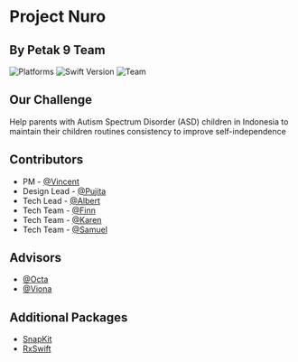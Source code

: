 # Project Nuro
## By Petak 9 Team

![Platforms](https://img.shields.io/badge/platform-iOS-lightgrey.svg)
![Swift Version](https://img.shields.io/badge/Swift-5-F16D39.svg?style=flat)
![Team](https://img.shields.io/badge/Petak%209-Project%20Nuro-yellowgreen)

## Our Challenge
Help parents with Autism Spectrum Disorder (ASD) children in Indonesia to maintain their children routines consistency to improve self-independence

## Contributors
* PM - [@Vincent](https://github.com/Vincentspb)
* Design Lead - [@Pujita](https://github.com/pujitan22)
* Tech Lead - [@Albert](https://github.com/gal-bert)
* Tech Team - [@Finn](https://github.com/finnchristoffer)
* Tech Team - [@Karen](https://github.com/karennatalia)
* Tech Team - [@Samuel](https://github.com/sdhasjim)

## Advisors
* [@Octa](https://github.com/steanox)
* [@Viona](https://github.com/alliciaviona)

## Additional Packages
* [SnapKit](https://github.com/SnapKit/SnapKit)
* [RxSwift](https://github.com/ReactiveX/RxSwift)
